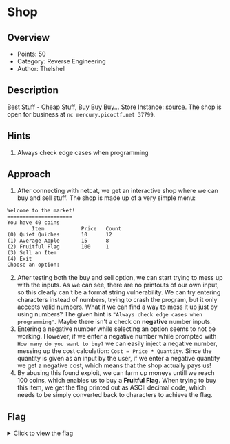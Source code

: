 # Shop

## Overview

* Points: 50
* Category: Reverse Engineering
* Author: Thelshell

## Description
Best Stuff - Cheap Stuff, Buy Buy Buy... Store Instance: [source](https://mercury.picoctf.net/static/e8e966fcaa1ff5ea48574046d0cf9c19/source). The shop is open for business at `nc mercury.picoctf.net 37799`.

## Hints

1. Always check edge cases when programming

## Approach

1. After connecting with netcat, we get an interactive shop where we can buy and sell stuff. The shop is made up of a very simple menu:
```
Welcome to the market!
=====================
You have 40 coins
        Item            Price   Count
(0) Quiet Quiches       10      12
(1) Average Apple       15      8
(2) Fruitful Flag       100     1
(3) Sell an Item
(4) Exit
Choose an option: 
```
2. After testing both the buy and sell option, we can start trying to mess up with the inputs. As we can see, there are no printouts of our own input, so this clearly can't be a format string vulnerability. We can try entering characters instead of numbers, trying to crash the program, but it only accepts valid numbers. What if we can find a way to mess it up just by using numbers? The given hint is `"Always check edge cases when programming"`. Maybe there isn't a check on __negative__ number inputs.
3. Entering a negative number while selecting an option seems to not be working. However, if we enter a negative number while prompted with `How many do you want to buy?` we can easily inject a negative number, messing up the cost calculation: `Cost = Price * Quantity`. Since the quantity is given as an input by the user, if we enter a negative quantity we get a negative cost, which means that the shop actually pays us!
4. By abusing this found exploit, we can farm up moneys untill we reach 100 coins, which enables us to buy a __Fruitful Flag__. When trying to buy this item, we get the flag printed out as ASCII decimal code, which needs to be simply converted back to characters to achieve the flag.

## Flag

<details>
<summary>Click to view the flag</summary>

__picoCTF{b4d_brogrammer_591a895a}__
</details>